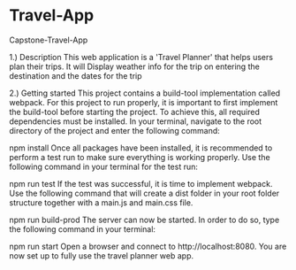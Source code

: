 # Travel-App
Capstone-Travel-App

1.) Description
This web application is a 'Travel Planner' that helps users plan their trips. It will Display weather info for the trip on entering the destination and the dates for the trip

2.) Getting started
This project contains a build-tool implementation called webpack. For this project to run properly, it is important to first implement the build-tool before starting the project. To achieve this, all required dependencies must be installed. In your terminal, navigate to the root directory of the project and enter the following command:

npm install
Once all packages have been installed, it is recommended to perform a test run to make sure everything is working properly. Use the following command in your terminal for the test run:

npm run test
If the test was successful, it is time to implement webpack. Use the following command that will create a dist folder in your root folder structure together with a main.js and main.css file.

npm run build-prod
The server can now be started. In order to do so, type the following command in your terminal:

npm run start
Open a browser and connect to http://localhost:8080. You are now set up to fully use the travel planner web app.

